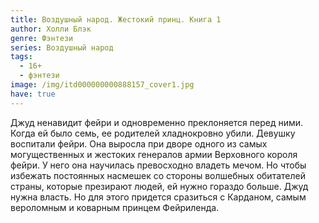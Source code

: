 ```yaml
---
title: Воздушный народ. Жестокий принц. Книга 1
author: Холли Блэк
genre: Фэнтези
series: Воздушный народ
tags:
  - 16+
  - фэнтези
image: /img/itd000000000888157_cover1.jpg
have: true
---
```

Джуд ненавидит фейри и одновременно преклоняется перед ними. Когда ей было семь, ее родителей хладнокровно убили. Девушку воспитали фейри. Она выросла при дворе одного из самых могущественных и жестоких генералов армии Верховного короля фейри. У него она научилась превосходно владеть мечом. Но чтобы избежать постоянных насмешек со стороны волшебных обитателей страны, которые презирают людей, ей нужно гораздо больше. Джуд нужна власть. Но для этого придется сразиться с Карданом, самым вероломным и коварным принцем Фейриленда.